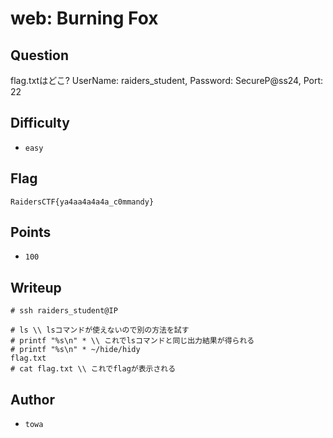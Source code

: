 # web: Burning Fox
## Question

flag.txtはどこ?
UserName: raiders_student, Password: SecureP@ss24, Port: 22

## Difficulty
- `easy`

## Flag
```
RaidersCTF{ya4aa4a4a4a_c0mmandy}
```

## Points
- `100`

## Writeup
```
# ssh raiders_student@IP

# ls \\ lsコマンドが使えないので別の方法を試す
# printf "%s\n" * \\ これでlsコマンドと同じ出力結果が得られる
# printf "%s\n" * ~/hide/hidy
flag.txt
# cat flag.txt \\ これでflagが表示される
```

## Author
- `towa`